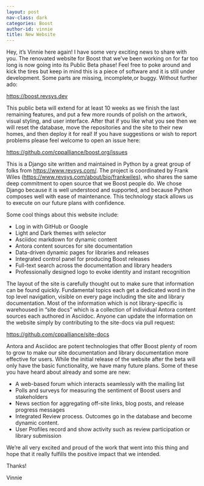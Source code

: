 ```yaml
---
layout: post
nav-class: dark
categories: Boost
author-id: vinnie
title: New Website
---
```


Hey, it’s Vinnie here again! I have some very exciting news to share with you. The renovated website for Boost that we’ve been working on for far too long is now going into its Public Beta phase! Feel free to poke around and kick the tires but keep in mind this is a piece of software and it is still under development. Some parts are missing, incomplete,or buggy. Without further ado:

https://boost.revsys.dev

This public beta will extend for at least 10 weeks as we finish the last remaining features, and put a few more rounds of polish on the artwork, visual styling, and user interface. After that if you like what you see then we will reset the database, move the repositories and the site to their new homes, and then deploy it for real! If you have suggestions or wish to report problems please feel welcome to open an issue here:

https://github.com/cppalliance/boost.org/issues

This is a Django site written and maintained in Python by a great group of folks from https://www.revsys.com/. The project is coordinated by Frank Wiles (https://www.revsys.com/about/bio/frankwiles), who shares the same deep commitment to open source that we Boost people do. We chose Django because it is well understood and supported, and because Python composes well with ease of maintenance. This technology stack allows us to execute on our future plans with confidence.

Some cool things about this website include:

* Log in with GitHub or Google
* Light and Dark themes with selector
* Asciidoc markdown for dynamic content
* Antora content sources for site documentation
* Data-driven dynamic pages for libraries and releases
* Integrated control panel for producing Boost releases
* Full-text search across the documentation and library headers
* Professionally designed logo to evoke identity and instant recognition

The layout of the site is carefully thought out to make sure that information can be found quickly. Fundamental topics each get a dedicated word in the top level navigation, visible on every page including the site and library documentation. Most of the information which is not library-specific is warehoused in “site docs” which is a collection of individual Antora content sources each authored in Asciidoc. Anyone can update the information on the website simply by contributing to the site-docs via pull request:

https://github.com/cppalliance/site-docs

Antora and Asciidoc are potent technologies that offer Boost plenty of room to grow to make our site documentation and library documentation more effective for users. While the initial release of the website after the beta will only have the basic functionality, we have many future plans. Some of these you have heard about already and some are new:

* A web-based forum which interacts seamlessly with the mailing list
* Polls and surveys for measuring the sentiment of Boost users and stakeholders
* News section for aggregating off-site links, blog posts, and release progress messages
* Integrated Review process. Outcomes go in the database and become dynamic content.
* User Profiles record and show activity such as review participation or library submission

We’re all very excited and proud of the work that went into this thing and hope that it really fulfills the positive impact that we intended.

Thanks!

Vinnie
